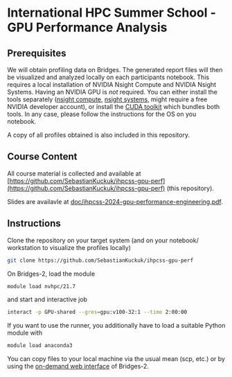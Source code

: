 # International HPC Summer School - GPU Performance Analysis

## Prerequisites

We will obtain profiling data on Bridges. The generated report files will then be visualized and analyzed locally on each participants notebook. This requires a local installation of NVIDIA Nsight Compute and NVIDIA Nsight Systems. Having an NVIDIA GPU is _not_ required.
You can either install the tools separately ([nsight compute](https://developer.nvidia.com/tools-overview/nsight-compute/get-started), [nsight systems](https://developer.nvidia.com/nsight-systems/get-started), might require a free NVIDIA developer account), or install the [CUDA toolkit](https://developer.nvidia.com/cuda-downloads) which bundles both tools. In any case, please follow the instructions for the OS on you notebook.

A copy of all profiles obtained is also included in this repository.

## Course Content

All course material is collected and available at [https://github.com/SebastianKuckuk/ihpcss-gpu-perf](https://github.com/SebastianKuckuk/ihpcss-gpu-perf) (this repository).

Slides are availavle at [doc/ihpcss-2024-gpu-performance-engineering.pdf](doc/ihpcss-2024-gpu-performance-engineering.pdf).

## Instructions

Clone the repository on your target system (and on your notebook/ workstation to visualize the profiles locally)
```bash
git clone https://github.com/SebastianKuckuk/ihpcss-gpu-perf
```

On Bridges-2, load the module
```bash
module load nvhpc/21.7
```
and start and interactive job
```bash
interact -p GPU-shared --gres=gpu:v100-32:1 --time 2:00:00
```

If you want to use the runner, you additionally have to load a suitable Python module with
```bash
module load anaconda3
```

You can copy files to your local machine via the usual mean (scp, etc.) or by using the [on-demand web interface](https://ondemand.bridges2.psc.edu/) of Bridges-2.
